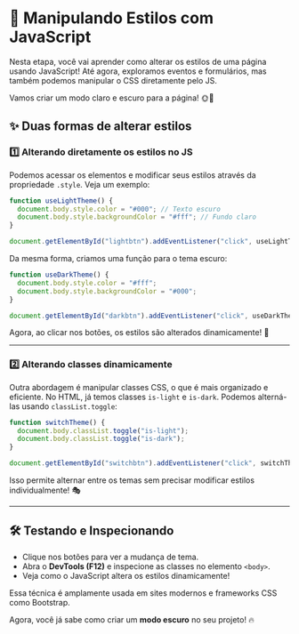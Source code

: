 # 🎨 Manipulando Estilos com JavaScript

Nesta etapa, você vai aprender como alterar os estilos de uma página usando JavaScript! Até agora, exploramos eventos e formulários, mas também podemos manipular o CSS diretamente pelo JS.

Vamos criar um modo claro e escuro para a página! 🌞🌙

## ✨ Duas formas de alterar estilos

### 1️⃣ Alterando diretamente os estilos no JS

Podemos acessar os elementos e modificar seus estilos através da propriedade `.style`. Veja um exemplo:

```javascript
function useLightTheme() {
  document.body.style.color = "#000"; // Texto escuro
  document.body.style.backgroundColor = "#fff"; // Fundo claro
}

document.getElementById("lightbtn").addEventListener("click", useLightTheme);
```

Da mesma forma, criamos uma função para o tema escuro:

```javascript
function useDarkTheme() {
  document.body.style.color = "#fff";
  document.body.style.backgroundColor = "#000";
}

document.getElementById("darkbtn").addEventListener("click", useDarkTheme);
```

Agora, ao clicar nos botões, os estilos são alterados dinamicamente! 🚀

---

### 2️⃣ Alterando classes dinamicamente

Outra abordagem é manipular classes CSS, o que é mais organizado e eficiente. No HTML, já temos classes `is-light` e `is-dark`. Podemos alterná-las usando `classList.toggle`:

```javascript
function switchTheme() {
  document.body.classList.toggle("is-light");
  document.body.classList.toggle("is-dark");
}

document.getElementById("switchbtn").addEventListener("click", switchTheme);
```

Isso permite alternar entre os temas sem precisar modificar estilos individualmente! 🎭

---

## 🛠️ Testando e Inspecionando

- Clique nos botões para ver a mudança de tema.
- Abra o **DevTools (F12)** e inspecione as classes no elemento `<body>`.
- Veja como o JavaScript altera os estilos dinamicamente!

Essa técnica é amplamente usada em sites modernos e frameworks CSS como Bootstrap.

Agora, você já sabe como criar um **modo escuro** no seu projeto! 🔥

